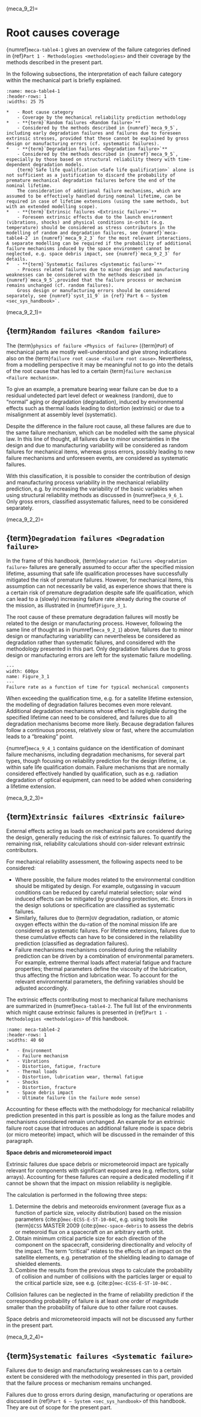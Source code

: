 <!--- Copyright (C) Matrisk GmbH 2022 -->

(meca_9_2)=
# Root causes coverage

{numref}`meca-table4-1` gives an overview of the failure categories defined in {ref}`Part 1 - Methodologies <methodologies>` and their coverage by the methods described in the present part. 

In the following subsections, the interpretation of each failure category within the mechanical part is briefly explained.

```{list-table} Coverage of failure root causes by the mechanical reliability prediction methodology
:name: meca-table4-1
:header-rows: 1
:widths: 25 75

*   - Root cause category
    - Coverage by the mechanical reliability prediction methodology
*   - **{term}`Random failures <Random failure>`**
    - Considered by the methods described in {numref}`meca_9_5`, including early degradation failures and failures due to foreseen extrinsic stresses, provided that these cannot be explained by gross design or manufacturing errors (cf. systematic failures).
*   - **{term}`Degradation failures <Degradation failure>`**
    - Considered by the methods described in {numref}`meca_9_5`, especially by those based on structural reliability theory with time-dependent degradation models. 
    {term}`Safe life qualification <Safe life qualification>` alone is not sufficient as a justification to discard the probability of premature mechanical degradation failures before the end of the nominal lifetime. 
    The consideration of additional failure mechanisms, which are assumed to be effectively handled during nominal lifetime, can be required in case of lifetime extensions (using the same methods, but with an extended modelling scope).
*   - **{term}`Extrinsic failures <Extrinsic failure>`**
    - Foreseen extrinsic effects due to the launch environment (vibrations, shocks) and physical conditions in-orbit (e.g. temperature) should be considered as stress contributors in the modelling of random and degradation failures, see {numref}`meca-table4-2` in {numref}`meca_9_2_3` for the most relevant interactions. A separate modelling can be required if the probability of additional failure mechanisms induced by the space environment cannot be neglected, e.g. space debris impact, see {numref}`meca_9_2_3` for details.
*   - **{term}`Systematic failures <Systematic failure>`**
    - Process related failures due to minor design and manufacturing weaknesses can be considered with the methods described in {numref}`meca_9_5`,provided that the failure process or mechanism remains unchanged (cf. random failures). 
    Gross design or manufacturing errors should be considered separately, see {numref}`syst_11_9` in {ref}`Part 6 – System <sec_sys_handbook>`.
```

(meca_9_2_1)=
##  {term}`Random failures <Random failure>`

The {term}`physics of failure <Physics of failure>` ({term}`PoF`) of mechanical parts are mostly well-understood and give strong indications also on the {term}`failure root cause <Failure root cause>`. Nevertheless, from a modelling perspective it may be meaningful not to go into the details of the root cause that has led to a certain {term}`failure mechanism <Failure mechanism>`. 

To give an example, a premature bearing wear failure can be due to a residual undetected part level defect or weakness (random), due to “normal” aging or degradation (degradation), induced by environmental effects such as thermal loads leading to distortion (extrinsic) or due to a misalignment at assembly level (systematic). 

Despite the difference in the failure root cause, all these failures are due to the same failure mechanism, which can be modelled with the same physical law. In this line of thought, all failures due to minor uncertainties in the design and due to manufacturing variability will be considered as random failures for mechanical items, whereas gross errors, possibly leading to new failure mechanisms and unforeseen events, are considered as systematic failures. 

With this classification, it is possible to consider the contribution of design and manufacturing process variability in the mechanical reliability prediction, e.g. by increasing the variability of the basic variables when using structural reliability methods as discussed in {numref}`meca_9_6_1`. Only gross errors, classified assystematic failures, need to be considered separately.


(meca_9_2_2)=
##  {term}`Degradation failures <Degradation failure>`

In the frame of this handbook, {term}`degradation failures <Degradation failure>` failures are generally assumed to occur after the specified mission lifetime, assuming that safe life qualification processes have successfully mitigated the risk of premature failures. However, for mechanical items, this assumption can not necessarily be valid, as experience shows that there is a certain risk of premature degradation despite safe life qualification, which can lead to a (slowly) increasing failure rate already during the course of the mission, as illustrated in {numref}`Figure_3_1`. 

The root cause of these premature degradation failures will mostly be related to the design or manufacturing process. However, following the same line of thought as in {numref}`meca_9_2_1`) above, failures due to minor design or manufacturing variability can nevertheless be considered as degradation rather than systematic failures, and considered with the methodology presented in this part. Only degradation failures due to gross design or manufacturing errors are left for the systematic failure modelling.

```{figure} ../../pictures/figure4_1.png
---
width: 600px
name: Figure_3_1
---
Failure rate as a function of time for typical mechanical components
```

When exceeding the qualification time, e.g. for a satellite lifetime extension, the modelling of degradation failures becomes even more relevant. Additional degradation mechanisms whose effect is negligible during the specified lifetime can need to be considered, and failures due to all degradation mechanisms become more likely. Because degradation failures follow a continuous process, relatively slow or fast, where the accumulation leads to a “breaking” point. 

{numref}`meca_9_4_1` contains guidance on the identification of dominant failure mechanisms, including degradation mechanisms, for several part types, though focusing on reliability prediction for the design lifetime, i.e. within safe life qualification domain. Failure mechanisms that are normally considered effectively handled by qualification, such as e.g. radiation degradation of optical equipment, can need to be added when considering a lifetime extension.


(meca_9_2_3)=
## {term}`Extrinsic failures <Extrinsic failure>`

External effects acting as loads on mechanical parts are considered during the design, generally reducing the risk of extrinsic failures. To quantify the remaining risk, reliability calculations should con-sider relevant extrinsic contributors. 

For mechanical reliability assessment, the following aspects need to be considered:

* Where possible, the failure modes related to the environmental condition should be mitigated by design. For example, outgassing in vacuum conditions can be reduced by careful material selection; solar wind induced effects can be mitigated by grounding protection, etc. Errors in the design solutions or specification are classified as systematic failures.
* Similarly, failures due to {term}`UV` degradation, radiation, or atomic oxygen effects within the du-ration of the nominal mission life are considered as systematic failures. For lifetime extensions, failures due to these cumulative effects can have to be considered in the reliability prediction (classified as degradation failures).
* Failure mechanisms mechanisms considered during the reliability prediction can be driven by a combination of environmental parameters. For example, extreme thermal loads affect material fatigue and fracture properties; thermal parameters define the viscosity of the lubrication, thus affecting the friction and lubrication wear. To account for the relevant environmental parameters, the defining variables should be adjusted accordingly. 
  
The extrinsic effects contributing most to mechanical failure mechanisms are summarized in {numref}`meca-table4-2`. The full list of the environments which might cause extrinsic failures is presented in {ref}`Part 1 - Methodologies <methodologies>` of this handbook.

```{list-table} Environments with the highest contribution to the extrinsic failures
:name: meca-table4-2
:header-rows: 1
:widths: 40 60

*   - Environment
    - Failure mechanism
*   - Vibrations
    - Distortion, fatigue, fracture
*   - Thermal loads
    - Distortion, lubrication wear, thermal fatigue
*   - Shocks
    - Distortion, fracture
*   - Space debris impact
    - Ultimate failure (in the failure mode sense)
```

Accounting for these effects with the methodology for mechanical reliability prediction presented in this part is possible as long as the failure modes and mechanisms considered remain unchanged. An example for an extrinsic failure root cause that introduces an additional failure mode is space debris (or micro meteorite) impact, which will be discussed in the remainder of this paragraph. 

**Space debris and micrometeoroid impact**

Extrinsic failures due space debris or micrometeoroid impact are typically relevant for components with significant exposed area (e.g. reflectors, solar arrays). Accounting for these failures can require a dedicated modelling if it cannot be shown that the impact on mission reliability is negligible.

The calculation is performed in the following three steps:

1. Determine the debris and meteoroids environment (average flux as a function of particle size, velocity distribution) based on the mission parameters {cite:p}`mec-ECSS-E-ST-10-04C`, e.g. using tools like {term}`ECSS` MASTER 2009 {cite:p}`mec-space-debris` to assess the debris or meteoroid flux on a spacecraft on an arbitrary earth orbit.
2. Obtain minimum critical particle size for each direction of the component on the spacecraft, considering directionality and velocity of the impact. The term “critical” relates to the effects of an impact on the satellite elements, e.g. penetration of the shielding leading to damage of shielded elements.
3. Combine the results from the previous steps to calculate the probability of collision and number of collisions with the particles larger or equal to the critical particle size, see e.g. {cite:p}`mec-ECSS-E-ST-10-04C` .

Collision failures can be neglected in the frame of reliability prediction if the corresponding probability of failure is at least one order of magnitude smaller than the probability of failure due to other failure root causes.

Space debris and micrometeoroid impacts will not be discussed any further in the present part.


(meca_9_2_4)=
## {term}`Systematic failures <Systematic failure>`

Failures due to design and manufacturing weaknesses can to a certain extent be considered with the methodology presented in this part, provided that the failure process or mechanism remains unchanged. 

Failures due to gross errors during design, manufacturing or operations are discussed in {ref}`Part 6 – System <sec_sys_handbook>` of this handbook. They are out of scope for the present part.


